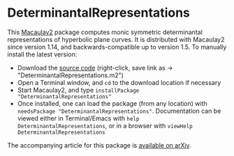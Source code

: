 # DeterminantalRepresentations
This [Macaulay2](https://faculty.math.illinois.edu/Macaulay2/) package computes monic symmetric determinantal representations of hyperbolic plane curves. It is distributed with Macaulay2 since version 1.14, and backwards-compatible up to version 1.5. To manually install the latest version: 

- Download the [source code](https://raw.githubusercontent.com/papridey/DeterminantalRepresentations/master/DeterminantalRepresentations.m2) (right-click, save link as -> "DeterminantalRepresentations.m2")
- Open a Terminal window, and `cd` to the download location if necessary
- Start Macaulay2, and type `installPackage "DeterminantalRepresentations"`
- Once installed, one can load the package (from any location) with `needsPackage "DeterminantalRepresentations"`. Documentation can be viewed either in Terminal/Emacs with `help DeterminantalRepresentations`, or in a browser with `viewHelp DeterminantalRepresentations`

The accompanying article for this package is [available on arXiv](https://arxiv.org/abs/1905.07035).
